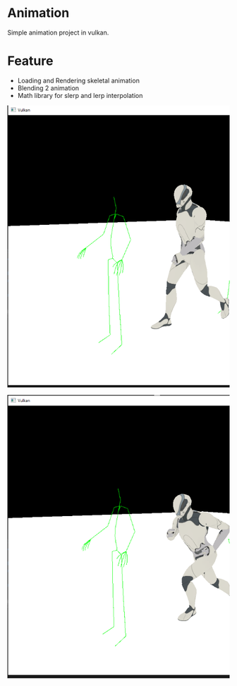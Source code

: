 # Animation

Simple animation project in vulkan.

# Feature
- Loading and Rendering skeletal animation
- Blending 2 animation
- Math library for slerp and lerp interpolation

![alt text](https://github.com/gabrielboisvert/Animation/blob/main/ScreenShot/Walk.PNG)

![alt text](https://github.com/gabrielboisvert/Animation/blob/main/ScreenShot/Run.PNG)
